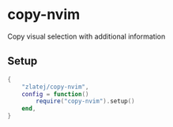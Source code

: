 # copy-nvim

Copy visual selection with additional information

## Setup

```lua
{
	"zlatej/copy-nvim",
	config = function()
		require("copy-nvim").setup()
	end,
}
```
